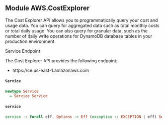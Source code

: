 ## Module AWS.CostExplorer

<p>The Cost Explorer API allows you to programmatically query your cost and usage data. You can query for aggregated data such as total monthly costs or total daily usage. You can also query for granular data, such as the number of daily write operations for DynamoDB database tables in your production environment. </p> <p>Service Endpoint</p> <p>The Cost Explorer API provides the following endpoint:</p> <ul> <li> <p>https://ce.us-east-1.amazonaws.com</p> </li> </ul>

#### `Service`

``` purescript
newtype Service
  = Service Service
```

#### `service`

``` purescript
service :: forall eff. Options -> Eff (exception :: EXCEPTION | eff) Service
```


